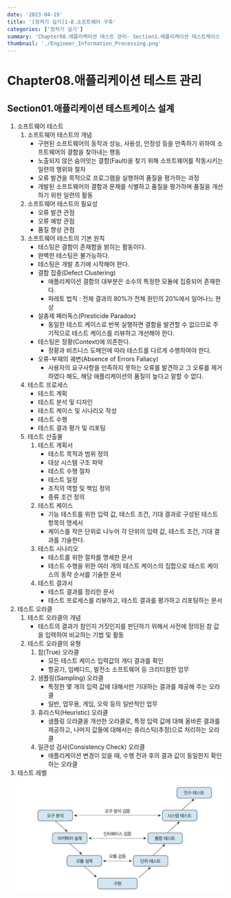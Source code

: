```yaml
---
date: '2023-04-19'
title: '[정처기 실기]1-8.소프트웨어 구축'
categories: ['정처기 실기']
summary: 'Chapter08.애플리케이션 테스트 관리- Section1.애플리케이션 테스트케이스 설계'
thumbnail: './Engineer_Information_Processing.png'
---
```

# Chapter08.애플리케이션 테스트 관리
## Section01.애플리케이션 테스트케이스 설계
1. 소프트웨어 테스트
   1) 소프트웨어 테스트의 개념
      * 구현된 소프트웨어의 동작과 성능, 사용성, 안정성 등을 만족하기 위하여 소프트웨어의 결함을 찾아내는 행동
      * 노출되지 않은 숨어잇는 결함(Fault)을 찾기 위해 소프트웨어를 작동시키는 일련의 행위와 절차
      * 오류 발견을 목적으로 프로그램을 실행하여 품질을 평가하는 과정
      * 개발된 소프트웨어의 결함과 문제를 식별하고 품질을 평가하며 품질을 개선하기 위한 일련의 활동
   2) 소프트웨어 테스트의 필요성
      * 오류 발견 관점
      * 오류 예방 관점
      * 품질 향상 관점
   3) 소프트웨어 테스트의 기본 원칙
      * 테스팅은 결함이 존재함을 밝히는 활동이다.
      * 완벽한 테스팅은 불가능하다.
      * 테스팅은 개발 초기에 시작해야 한다.
      * 결함 집중(Defect Clustering)
        - 애플리케이션 결함의 대부분은 소수의 특정한 모듈에 집중되어 존재한다.
        - 파레토 법칙 : 전체 결과의 80%가 전체 원인의 20%에서 일어나느 현상
      * 살충제 패러독스(Presticide Paradox)
        - 동일한 테스트 케이스로 반복 실행하면 결함을 발견할 수 없으므로 주기적으로 테스트 케이스를 리뷰하고 개선해야 한다.
      * 테스팅은 정황(Context)에 의존한다.
        - 정황과 비즈니스 도메인에 따라 테스트를 다르게 수행하여야 한다.
      * 오류-부재의 궤변(Absence of Errors Fallacy)
        - 사용자의 요구사항을 만족하지 못하는 오류를 발견하고 그 오류를 제거하였다 해도, 해당 애플리케이션의 품질이 높다고 말할 수 없다.
   4) 테스트 프로세스
      * 테스트 계획
      * 테스트 분석 및 디자인
      * 테스트 케이스 및 시나리오 작성
      * 테스트 수행
      * 테스트 결과 평가 및 리포팅
   5) 테스트 산출물
      1) 테스트 계획서
         * 테스트 목적과 범위 정의
         * 대상 시스템 구조 파악
         * 테스트 수행 절차
         * 테스트 일정
         * 조직의 역할 및 책임 정의
         * 종류 조건 정의
      2) 테스트 케이스
         * 기능 테스트를 위한 입력 값, 테스트 조건, 기대 결과로 구성된 테스트 항목의 명세서
         * 케이스를 작은 단위로 나누어 각 단위의 입력 값, 테스트 조건, 기대 결과를 기술한다.
      3) 테스트 시나리오
         * 테스트를 위한 절차를 명세한 문서
         * 테스트 수행을 위한 여러 개의 테스트 케이스의 집합으로 테스트 케이스의 동작 순서를 기술한 문서
      4) 테스트 결과서
         * 테스트 결과를 정리한 문서
         * 테스트 프로세스를 리뷰하고, 테스트 결과를 평가하고 리포팅하는 문서
2. 테스트 오라클
   1) 테스트 오라클의 개념
      * 테스트의 결과가 참인지 거짓인지를 판단하기 위해서 사전에 정의된 참 값을 입력하여 비교하는 기법 및 활동
   2) 테스트 오라클의 유형
      1) 참(True) 오라클
         * 모든 테스트 케이스 입력값의 개디 결과를 확인
         * 항공기, 임베디드, 발전소 소프트웨어 등 크리티컬한 업무
      2) 샘플링(Sampling) 오라클
         * 특정한 몇 개의 입력 값에 대해서만 기대하는 결과를 제공해 주는 오라클
         * 일반, 업무용, 게임, 오락 등의 일반적인 업무
      3) 휴리스틱(Heuristic) 오라클
         * 샘플링 오라클을 개선한 오라클로, 특정 입력 값에 대해 올바른 결과를 제공하고, 나머지 값들에 대해서는 휴리스틱(추정)으로 처리하는 오라클
      4) 일관성 검사(Consistency Check) 오라클
         * 애플리케이션 변경이 있을 때, 수행 전과 후의 결과 값이 동일한지 확인하는 오라클
3. 테스트 레벨
   ![testLevel](./testLevel.png)





















